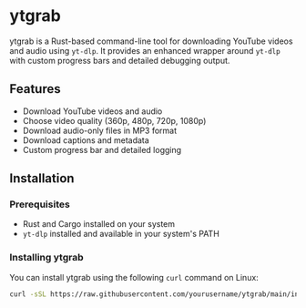 # ytgrab

ytgrab is a Rust-based command-line tool for downloading YouTube videos and audio using `yt-dlp`. It provides an enhanced wrapper around `yt-dlp` with custom progress bars and detailed debugging output.

## Features

- Download YouTube videos and audio
- Choose video quality (360p, 480p, 720p, 1080p)
- Download audio-only files in MP3 format
- Download captions and metadata
- Custom progress bar and detailed logging

## Installation

### Prerequisites

- Rust and Cargo installed on your system
- `yt-dlp` installed and available in your system's PATH

### Installing ytgrab

You can install ytgrab using the following `curl` command on Linux:

```sh
curl -sSL https://raw.githubusercontent.com/yourusername/ytgrab/main/install.sh | sudo bash

